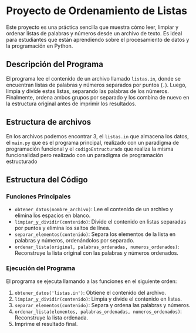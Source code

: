 # Proyecto de Ordenamiento de Listas

Este proyecto es una práctica sencilla que muestra cómo leer, limpiar y ordenar listas de palabras y números desde un archivo de texto. Es ideal para estudiantes que están aprendiendo sobre el procesamiento de datos y la programación en Python.

## Descripción del Programa

El programa lee el contenido de un archivo llamado `listas.in`, donde se encuentran listas de palabras y números separados por puntos (`.`). Luego, limpia y divide estas listas, separando las palabras de los números. Finalmente, ordena ambos grupos por separado y los combina de nuevo en la estructura original antes de imprimir los resultados.

## Estructura de archivos
En los archivos podemos encontrar 3, el `listas.in` que almacena los datos, el `main.py` que es el programa principal, realizado con un paradigma de programación funcional y el `codigoEstructurado` que realiza la misma funcionalidad pero realizado con un paradigma de programación estructurado

## Estructura del Código

### Funciones Principales

- `obtener_datos(nombre_archivo)`: Lee el contenido de un archivo y elimina los espacios en blanco.
- `limpiar_y_dividir(contenido)`: Divide el contenido en listas separadas por puntos y elimina los saltos de línea.
- `separar_elementos(contenido)`: Separa los elementos de la lista en palabras y números, ordenándolos por separado.
- `ordenar_lista(original, palabras_ordenadas, numeros_ordenados)`: Reconstruye la lista original con las palabras y números ordenados.

### Ejecución del Programa

El programa se ejecuta llamando a las funciones en el siguiente orden:

1. `obtener_datos('listas.in')`: Obtiene el contenido del archivo.
2. `limpiar_y_dividir(contenido)`: Limpia y divide el contenido en listas.
3. `separar_elementos(contenido)`: Separa y ordena las palabras y números.
4. `ordenar_lista(elementos, palabras_ordenadas, numeros_ordenados)`: Reconstruye la lista ordenada.
5. Imprime el resultado final.
